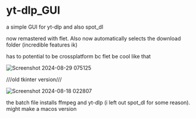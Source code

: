 # yt-dlp_GUI
a simple GUI for yt-dlp and also spot_dl


now remastered with flet. Also now automatically selects the download folder (incredible features ik)

has to potential to be crossplatform bc flet be cool like that

![Screenshot 2024-08-29 075125](https://github.com/user-attachments/assets/cda537e1-83ee-4fae-8769-fb12546ffb57)


 ///old tkinter version///

 
 ![Screenshot 2024-08-18 022807](https://github.com/user-attachments/assets/9e90266f-264b-405c-a078-fe567f1c85b9)


the batch file installs ffmpeg and yt-dlp (i left out spot_dl for some reason). might make a macos version 
